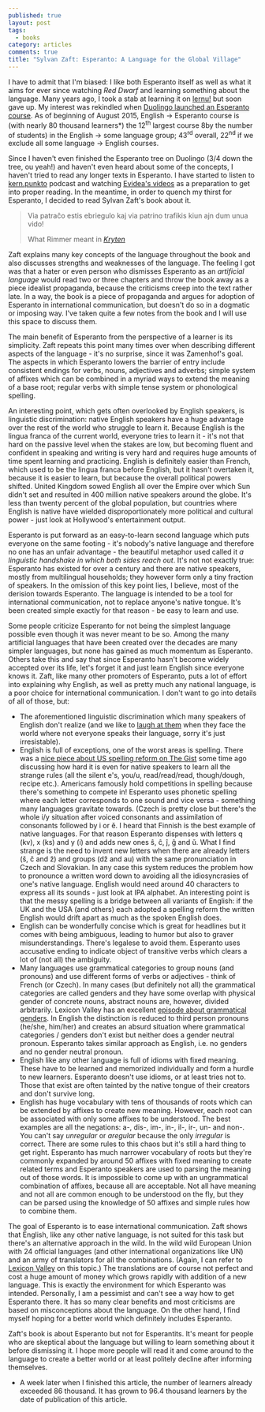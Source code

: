 ```yaml
---
published: true
layout: post
tags:
  - books
category: articles
comments: true
title: "Sylvan Zaft: Esperanto: A Language for the Global Village"
---
```


I have to admit that I'm biased: I like both Esperanto itself as well as what it aims for ever since watching *Red Dwarf* and learning something about the language. Many years ago, I took a stab at learning it on [lernu!](http://lernu.net/) but soon gave up. My interest was rekindled when [Duolingo launched an Esperanto course](https://www.duolingo.com/course/eo/en/Learn-Esperanto-Online). As of beginning of August 2015, English → Esperanto course is (with nearly 80 thousand learners*) the 12<sup>th</sup> largest course 8by the number of students) in the English → some language group; 43<sup>rd</sup> overall, 22<sup>nd</sup> if we exclude all some language → English courses.

Since I haven't even finished the Esperanto tree on Duolingo (3/4 down the tree, ou yeah!) and haven't even heard about some of the concepts, I haven't tried to read any longer texts in Esperanto. I have started to listen to [kern.punkto](http://kern.punkto.info/) podcast and watching [Evidea's videos](https://www.youtube.com/user/Evildela) as a preparation to get into proper reading. In the meantime, in order to quench my thirst for Esperanto, I decided to read Sylvan Zaft's book about it.

> Via patraĉo estis ebriegulo kaj via patrino trafikis kiun ajn dum unua vido!
>
> What Rimmer meant in [*Kryten*](http://www.imdb.com/title/tt0684161/)

Zaft explains many key concepts of the language throughout the book and also discusses strengths and weaknesses of the language. The feeling I got was that a hater or even person who dismisses Esperanto as an *artificial language* would read two or three chapters and throw the book away as a piece idealist propaganda, because the criticisms creep into the text rather late. In a way, the book is a piece of propaganda and argues for adoption of Esperanto in international communication, but doesn't do so in a dogmatic or imposing way. I've taken quite a few notes from the book and I will use this space to discuss them.

The main benefit of Esperanto from the perspective of a learner is its simplicity. Zaft repeats this point many times over when describing different aspects of the language - it's no surprise, since it was Zamenhof's goal. The aspects in which Esperanto lowers the barrier of entry include consistent endings for verbs, nouns, adjectives and adverbs; simple system of affixes which can be combined in a myriad ways to extend the meaning of a base root; regular verbs with simple tense system or phonological spelling.

An interesting point, which gets often overlooked by English speakers, is linguistic discrimination: native English speakers have a huge advantage over the rest of the world who struggle to learn it. Because English is the lingua franca of the current world, everyone tries to learn it - it's not that hard on the passive level when the stakes are low, but becoming fluent and confident in speaking and writing is very hard and requires huge amounts of time spent learning and practicing. English is definitely easier than French, which used to be the lingua franca before English, but it hasn't overtaken it, because it is easier to learn, but because the overall political powers shifted. United Kingdom sowed English all over the Empire over which Sun didn't set and resulted in 400 million native speakers around the globe. It's less than twenty percent of the global population, but countries where English is native have wielded disproportionately more political and cultural power - just look at Hollywood's entertainment output.

Esperanto is put forward as an easy-to-learn second language which puts everyone on the same footing - it's nobody's native language and therefore no one has an unfair advantage - the beautiful metaphor used called it *a linguistic handshake in which both sides reach out*. It's not not exactly true: Esperanto has existed for over a century and there are native speakers, mostly from multilingual households; they however form only a tiny fraction of speakers. In the omission of this key point lies, I believe, most of the derision towards Esperanto. The language is intended to be a tool for international communication, not to replace anyone's native tongue. It's been created simple exactly for that reason - be easy to learn and use.

Some people criticize Esperanto for not being the simplest language possible even though it was never meant to be so. Among the many artificial languages that have been created over the decades are many simpler languages, but none has gained as much momentum as Esperanto. Others take this and say that since Esperanto hasn't become widely accepted over its life, let's forget it and just learn English since everyone knows it. Zaft, like many other promoters of Esperanto, puts a lot of effort into explaining why English, as well as pretty much any national language, is a poor choice for international communication. I don't want to go into details of all of those, but:

- The aforementioned linguistic discrimination which many speakers of English don't realize (and we like to [laugh at them](https://www.youtube.com/watch?v=GQ_pW7R-JSw#t=51m20s) when they face the world where not everyone speaks their language, sorry it's just irresistable).
- English is full of exceptions, one of the worst areas is spelling. There was a [nice piece about US spelling reform on The Gist](https://soundcloud.com/thegist/ar-u-for-spelling-reform) some time ago discussing how hard it is even for native speakers to learn all the strange rules (all the silent e's, you/u, read/read/read, though/dough, recipe etc.). Americans famously hold competitions in spelling because there's something to compete in! Esperanto uses phonetic spelling where each letter corresponds to one sound and vice versa - something many languages gravitate towards. (Czech is pretty close but there's the whole i/y situation after voiced consonants and assimilation of consonants followed by i or ě. I heard that Finnish is the best example of native languages. For that reason Esperanto dispenses with letters q (kv), x (ks) and y (i) and adds new ones ŝ, ĉ, ĵ, ĝ and ŭ. What I find strange is the need to invent new letters when there are already letters (š, č and ž) and groups (dž and au) with the same pronunciation in Czech and Slovakian. In any case this system reduces the problem how to pronounce a written word down to avoiding all the idiosyncrasies of one's native language. English would need around 40 characters to express all its sounds - just look at IPA alphabet. An interesting point is that the messy spelling is a bridge between all variants of English: if the UK and the USA (and others) each adopted a spelling reform the written English would drift apart as much as the spoken English does.
- English can be wonderfully concise which is great for headlines but it comes with being ambiguous, leading to humor but also to graver misunderstandings. There's legalese to avoid them. Esperanto uses accusative ending to indicate object of transitive verbs which clears a lot of (not all) the ambiguity.
- Many languages use grammatical categories to group nouns (and pronouns) and use different forms of verbs or adjectives - think of French (or Czech). In many cases (but definitely not all) the grammatical categories are called genders and they have some overlap with physical gender of concrete nouns, abstract nouns are, however, divided arbitrarily. Lexicon Valley has an excellent [episode about grammatical genders](http://www.slate.com/articles/podcasts/lexicon_valley/2012/05/lexicon_valley_how_grammatical_gender_changes_our_thinking_and_how_english_lost_its_genders_.html). In English the distinction is reduced to third person pronouns (he/she, him/her) and creates an absurd situation where grammatical categories / genders don't exist but neither does a gender neutral pronoun. Esperanto takes similar approach as English, i.e. no genders and no gender neutral pronoun.
- English like any other language is full of idioms with fixed meaning. These have to be learned and memorized individually and form a hurdle to new learners. Esperanto doesn't use idioms, or at least tries not to. Those that exist are often tainted by the native tongue of their creators and don't survive long.
- English has huge vocabulary with tens of thousands of roots which can be extended by affixes to create new meaning. However, each root can be associated with only some affixes to be understood. The best examples are all the negations: a-, dis-, im-, in-, il-, ir-, un- and non-. You can't say *unregular* or *aregular* because the only *irregular* is correct. There are some rules to this chaos but it's still a hard thing to get right. Esperanto has much narrower vocabulary of roots but they're commonly expanded by around 50 affixes with fixed meaning to create related terms and Esperanto speakers are used to parsing the meaning out of those words. It is impossible to come up with an ungrammatical combination of affixes, because all are acceptable. Not all have meaning and not all are common enough to be understood on the fly, but they can be parsed using the knowledge of 50 affixes and simple rules how to combine them.

The goal of Esperanto is to ease international communication. Zaft shows that English, like any other native language, is not suited for this task but there's an alternative approach in the wild. In the wild wild European Union with 24 official languages (and other international organizations like UN) and an army of translators for all the combinations. (Again, I can refer to [Lexicon Valley](https://soundcloud.com/panoply/lexicon-valley-20-death-to) on this topic.) The translations are of course not perfect and cost a huge amount of money which grows rapidly with addition of a new language. This is exactly the environment for which Esperanto was intended. Personally, I am a pessimist and can't see a way how to get Esperanto there. It has so many clear benefits and most criticisms are based on misconceptions about the language. On the other hand, I find myself hoping for a better world which definitely includes Esperanto.

Zaft's book is about Esperanto but not for Esperantits. It's meant for people who are skeptical about the language but willing to learn something about it before dismissing it. I hope more people will read it and come around to the language to create a better world or at least politely decline after informing themselves.

* A week later when I finished this article, the number of learners already exceeded 86 thousand. It has grown to 96.4 thousand learners by the date of publication of this article.
